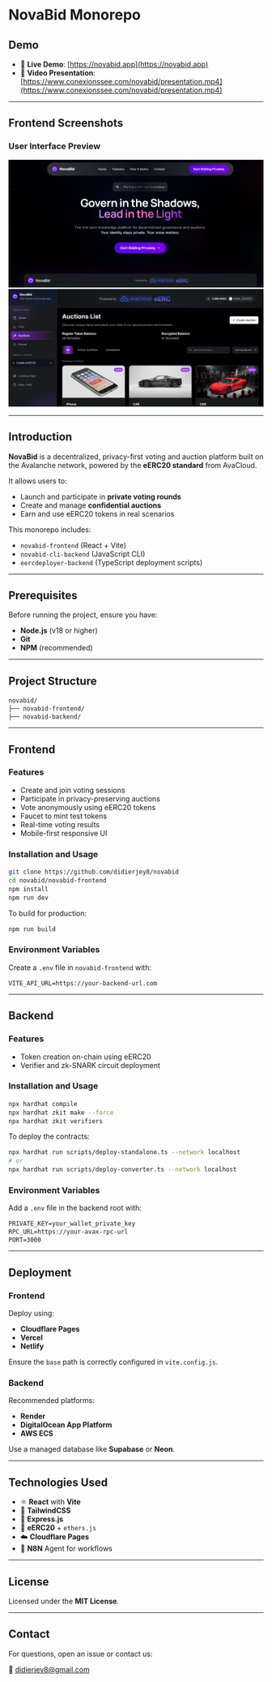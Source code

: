 # **NovaBid Monorepo**

## **Demo**

- 🔗 **Live Demo**: [https://novabid.app](https://novabid.app)
- 🎥 **Video Presentation**: [https://www.conexionssee.com/novabid/presentation.mp4](https://www.conexionssee.com/novabid/presentation.mp4)

---

## **Frontend Screenshots**

### **User Interface Preview**

![NovaBid Frontend Screenshot](./screenshot1.png)
![NovaBid Voting Interface](./screenshot2.png)

---

## **Introduction**

**NovaBid** is a decentralized, privacy-first voting and auction platform built on the Avalanche network, powered by the **eERC20 standard** from AvaCloud.

It allows users to:

- Launch and participate in **private voting rounds**
- Create and manage **confidential auctions**
- Earn and use eERC20 tokens in real scenarios

This monorepo includes:

- `novabid-frontend` (React + Vite)
- `novabid-cli-backend` (JavaScript CLI)
- `eercdeployer-backend` (TypeScript deployment scripts)

---

## **Prerequisites**

Before running the project, ensure you have:

- **Node.js** (v18 or higher)
- **Git**
- **NPM** (recommended)

---

## **Project Structure**

```plaintext
novabid/
├── novabid-frontend/
├── novabid-backend/
```

---

## **Frontend**

### **Features**

- Create and join voting sessions
- Participate in privacy-preserving auctions
- Vote anonymously using eERC20 tokens
- Faucet to mint test tokens
- Real-time voting results
- Mobile-first responsive UI

### **Installation and Usage**

```bash
git clone https://github.com/didierjey8/novabid
cd novabid/novabid-frontend
npm install
npm run dev
```

To build for production:

```bash
npm run build
```

### **Environment Variables**

Create a `.env` file in `novabid-frontend` with:

```env
VITE_API_URL=https://your-backend-url.com
```

---

## **Backend**

### **Features**

- Token creation on-chain using eERC20
- Verifier and zk-SNARK circuit deployment

### **Installation and Usage**

```bash
npx hardhat compile
npx hardhat zkit make --force
npx hardhat zkit verifiers
```

To deploy the contracts:

```bash
npx hardhat run scripts/deploy-standalone.ts --network localhost
# or
npx hardhat run scripts/deploy-converter.ts --network localhost
```

### **Environment Variables**

Add a `.env` file in the backend root with:

```env
PRIVATE_KEY=your_wallet_private_key
RPC_URL=https://your-avax-rpc-url
PORT=3000
```

---

## **Deployment**

### **Frontend**

Deploy using:

- **Cloudflare Pages**
- **Vercel**
- **Netlify**

Ensure the `base` path is correctly configured in `vite.config.js`.

### **Backend**

Recommended platforms:

- **Render**
- **DigitalOcean App Platform**
- **AWS ECS**

Use a managed database like **Supabase** or **Neon**.

---

## **Technologies Used**

- ⚛️ **React** with **Vite**
- 🎨 **TailwindCSS**
- 🧩 **Express.js**
- 🔐 **eERC20** + `ethers.js`
- ☁️ **Cloudflare Pages**
- 🤖 **N8N** Agent for workflows

---

## **License**

Licensed under the **MIT License**.

---

## **Contact**

For questions, open an issue or contact us:

📧 [didierjey8@gmail.com](mailto:didierjey8@gmail.com)
